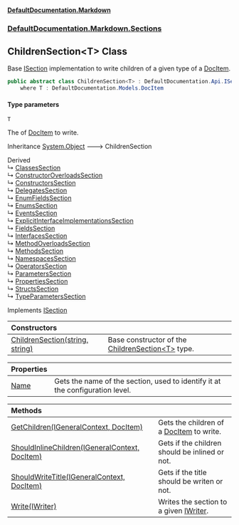 #### [DefaultDocumentation\.Markdown](../../../../index.md 'index')
### [DefaultDocumentation\.Markdown\.Sections](../../../../index.md#DefaultDocumentation.Markdown.Sections 'DefaultDocumentation\.Markdown\.Sections')

## ChildrenSection\<T\> Class

Base [ISection](https://github.com/Doraku/DefaultDocumentation/blob/master/documentation/api/DefaultDocumentation/Api/ISection/index.md 'DefaultDocumentation\.Api\.ISection') implementation to write children of a given type of a [DocItem](https://github.com/Doraku/DefaultDocumentation/blob/master/documentation/api/DefaultDocumentation/Models/DocItem/index.md 'DefaultDocumentation\.Models\.DocItem')\.

```csharp
public abstract class ChildrenSection<T> : DefaultDocumentation.Api.ISection
    where T : DefaultDocumentation.Models.DocItem
```
#### Type parameters

<a name='DefaultDocumentation.Markdown.Sections.ChildrenSection_T_.T'></a>

`T`

The of [DocItem](https://github.com/Doraku/DefaultDocumentation/blob/master/documentation/api/DefaultDocumentation/Models/DocItem/index.md 'DefaultDocumentation\.Models\.DocItem') to write\.

Inheritance [System\.Object](https://docs.microsoft.com/en-us/dotnet/api/System.Object 'System\.Object') &#129106; ChildrenSection<T>

Derived  
&#8627; [ClassesSection](../ClassesSection/index.md 'DefaultDocumentation\.Markdown\.Sections\.ClassesSection')  
&#8627; [ConstructorOverloadsSection](../ConstructorOverloadsSection/index.md 'DefaultDocumentation\.Markdown\.Sections\.ConstructorOverloadsSection')  
&#8627; [ConstructorsSection](../ConstructorsSection/index.md 'DefaultDocumentation\.Markdown\.Sections\.ConstructorsSection')  
&#8627; [DelegatesSection](../DelegatesSection/index.md 'DefaultDocumentation\.Markdown\.Sections\.DelegatesSection')  
&#8627; [EnumFieldsSection](../EnumFieldsSection/index.md 'DefaultDocumentation\.Markdown\.Sections\.EnumFieldsSection')  
&#8627; [EnumsSection](../EnumsSection/index.md 'DefaultDocumentation\.Markdown\.Sections\.EnumsSection')  
&#8627; [EventsSection](../EventsSection/index.md 'DefaultDocumentation\.Markdown\.Sections\.EventsSection')  
&#8627; [ExplicitInterfaceImplementationsSection](../ExplicitInterfaceImplementationsSection/index.md 'DefaultDocumentation\.Markdown\.Sections\.ExplicitInterfaceImplementationsSection')  
&#8627; [FieldsSection](../FieldsSection/index.md 'DefaultDocumentation\.Markdown\.Sections\.FieldsSection')  
&#8627; [InterfacesSection](../InterfacesSection/index.md 'DefaultDocumentation\.Markdown\.Sections\.InterfacesSection')  
&#8627; [MethodOverloadsSection](../MethodOverloadsSection/index.md 'DefaultDocumentation\.Markdown\.Sections\.MethodOverloadsSection')  
&#8627; [MethodsSection](../MethodsSection/index.md 'DefaultDocumentation\.Markdown\.Sections\.MethodsSection')  
&#8627; [NamespacesSection](../NamespacesSection/index.md 'DefaultDocumentation\.Markdown\.Sections\.NamespacesSection')  
&#8627; [OperatorsSection](../OperatorsSection/index.md 'DefaultDocumentation\.Markdown\.Sections\.OperatorsSection')  
&#8627; [ParametersSection](../ParametersSection/index.md 'DefaultDocumentation\.Markdown\.Sections\.ParametersSection')  
&#8627; [PropertiesSection](../PropertiesSection/index.md 'DefaultDocumentation\.Markdown\.Sections\.PropertiesSection')  
&#8627; [StructsSection](../StructsSection/index.md 'DefaultDocumentation\.Markdown\.Sections\.StructsSection')  
&#8627; [TypeParametersSection](../TypeParametersSection/index.md 'DefaultDocumentation\.Markdown\.Sections\.TypeParametersSection')

Implements [ISection](https://github.com/Doraku/DefaultDocumentation/blob/master/documentation/api/DefaultDocumentation/Api/ISection/index.md 'DefaultDocumentation\.Api\.ISection')

| Constructors | |
| :--- | :--- |
| [ChildrenSection\(string, string\)](ChildrenSection(string,string).md 'DefaultDocumentation\.Markdown\.Sections\.ChildrenSection\<T\>\.ChildrenSection\(string, string\)') | Base constructor of the [ChildrenSection&lt;T&gt;](index.md 'DefaultDocumentation\.Markdown\.Sections\.ChildrenSection\<T\>') type\. |

| Properties | |
| :--- | :--- |
| [Name](Name.md 'DefaultDocumentation\.Markdown\.Sections\.ChildrenSection\<T\>\.Name') | Gets the name of the section, used to identify it at the configuration level\. |

| Methods | |
| :--- | :--- |
| [GetChildren\(IGeneralContext, DocItem\)](GetChildren(IGeneralContext,DocItem).md 'DefaultDocumentation\.Markdown\.Sections\.ChildrenSection\<T\>\.GetChildren\(DefaultDocumentation\.IGeneralContext, DefaultDocumentation\.Models\.DocItem\)') | Gets the children of a [DocItem](https://github.com/Doraku/DefaultDocumentation/blob/master/documentation/api/DefaultDocumentation/Models/DocItem/index.md 'DefaultDocumentation\.Models\.DocItem') to write\. |
| [ShouldInlineChildren\(IGeneralContext, DocItem\)](ShouldInlineChildren(IGeneralContext,DocItem).md 'DefaultDocumentation\.Markdown\.Sections\.ChildrenSection\<T\>\.ShouldInlineChildren\(DefaultDocumentation\.IGeneralContext, DefaultDocumentation\.Models\.DocItem\)') | Gets if the children should be inlined or not\. |
| [ShouldWriteTitle\(IGeneralContext, DocItem\)](ShouldWriteTitle(IGeneralContext,DocItem).md 'DefaultDocumentation\.Markdown\.Sections\.ChildrenSection\<T\>\.ShouldWriteTitle\(DefaultDocumentation\.IGeneralContext, DefaultDocumentation\.Models\.DocItem\)') | Gets if the title should be writen or not\. |
| [Write\(IWriter\)](Write(IWriter).md 'DefaultDocumentation\.Markdown\.Sections\.ChildrenSection\<T\>\.Write\(DefaultDocumentation\.Api\.IWriter\)') | Writes the section to a given [IWriter](https://github.com/Doraku/DefaultDocumentation/blob/master/documentation/api/DefaultDocumentation/Api/IWriter/index.md 'DefaultDocumentation\.Api\.IWriter')\. |
